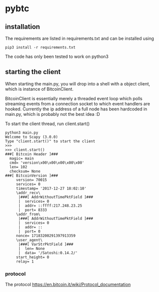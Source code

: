 # pybtc

## installation

The requirements are listed in requirements.txt and can be installed using

```
pip3 install -r requirements.txt
```

The code has only been tested to work on python3


## starting the client

When starting the main.py, you will drop into a shell with a object client, which is instance of BitcoinClient.

BitcoinClient is essentially merely a threaded event loop which polls streaming events from a connection socket to which event handlers are hooked. Currently the ip address of a full node has been hardcoded in main.py, which is probably not the best idea :D

To start the client thread, run client.start()


```
python3 main.py
Welcome to Scapy (3.0.0)
Type "client.start()" to start the client
>>> 
>>> client.start() 
###[ Bitcoin Header ]###
  magic= main
  cmd= 'version\x00\x00\x00\x00\x00'
  len= 102
  checksum= None
###[ BitcoinVersion ]###
     version= 70015
     services= 0
     timestamp= '2017-12-27 18:02:10'
     \addr_recv\
      |###[ AddrWithoutTimePktField ]###
      |  services= 0
      |  addr= ::ffff:217.248.23.25
      |  port= 8333
     \addr_from\
      |###[ AddrWithoutTimePktField ]###
      |  services= 0
      |  addr= ::
      |  port= 0
     nonce= 17183200291397913359
     \user_agent\
      |###[ VarStrPktField ]###
      |  len= None
      |  data= '/Satoshi:0.14.2/'
     start_height= 0
     relay= 1
```


### protocol

The protocol https://en.bitcoin.it/wiki/Protocol_documentation
